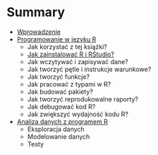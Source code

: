 # Summary

* [Wprowadzenie](README.md)
* [Programowanie w języku R](Programowanie/programowanie_w_jezyku_r.md)
   * Jak korzystać z tej książki?
   * [Jak zainstalować R i RStudio?](Programowanie/jak_zainstalowac_r_i_rstudio.md)
   * Jak wczytywać i zapisywać dane?
   * Jak tworzyć pętle i instrukcje warunkowe?
   * Jak tworzyć funkcje?
   * Jak pracować z typami w R?
   * Jak budować pakiety?
   * Jak tworzyć reprodukowalne raporty?
   * Jak debugować kod R?
   * Jak zwiększyć wydajność kodu R?
* [Analiza danych z programem R](Analiza/analiza_danych_z_programem_r.md)
   * Eksploracja danych
   * Modelowanie danych
   * Testy

